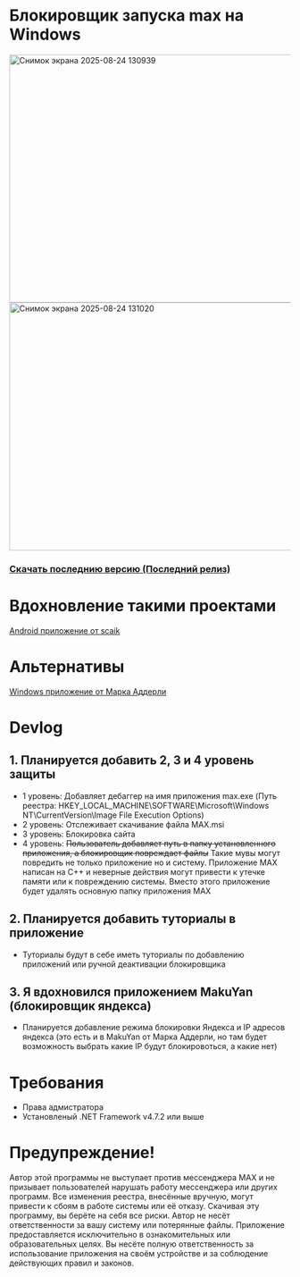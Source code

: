 # Блокировщик запуска max на Windows
<p>
  <img width="868" height="444" alt="Снимок экрана 2025-08-24 130939" src="https://github.com/user-attachments/assets/76f6fc8e-a698-4d0f-8ecb-4b9c86625e58" />
  <img width="868" height="444" alt="Снимок экрана 2025-08-24 131020" src="https://github.com/user-attachments/assets/a5bd9ed6-edeb-4e85-abca-cebc238369c6" />
</p>

### [Скачать последнию версию (Последний релиз)](https://github.com/kroshidanielstudio/skaM-max-blocker-windows/releases/latest)

# Вдохновление такими проектами

[Android приложение от scaik](https://github.com/scaik/scam-max-disabler)

# Альтернативы

[Windows приложение от Марка Аддерли](https://adderly.top/makuyan)

# Devlog
## 1. Планируется добавить 2, 3 и 4 уровень защиты
- 1 уровень: Добавляет дебаггер на имя приложения max.exe (Путь реестра: HKEY_LOCAL_MACHINE\SOFTWARE\Microsoft\Windows NT\CurrentVersion\Image File Execution Options)
- 2 уровень: Отслеживает скачивание файла MAX.msi
- 3 уровень: Блокировка сайта
- 4 уровень: ~~Пользователь добавляет путь в папку установленного приложения, а блокировщик повреждает файлы~~ Такие мувы могут повредить не только приложение но и систему. Приложение MAX написан на C++ и неверные действия могут привести к утечке памяти или к повреждению системы. Вместо этого приложение будет удалять основную папку приложения MAX
## 2. Планируется добавить туториалы в приложение
- Туториалы будут в себе иметь туториалы по добавлению приложений или ручной деактивации блокировщика
## 3. Я вдохновился приложением MakuYan (блокировщик яндекса)
- Планируется добавление режима блокировки Яндекса и IP адресов яндекса (это есть и в MakuYan от Марка Аддерли, но там будет возможность выбрать какие IP будут блокировоться, а какие нет)
# Требования
- Права адмистратора
- Установленый .NET Framework v4.7.2 или выше
# Предупреждение!
Автор этой программы не выступает против мессенджера MAX и не призывает пользователей нарушать работу мессенджера или других программ. Все изменения реестра, внесённые вручную, могут привести к сбоям в работе системы или её отказу. Скачивая эту программу, вы берёте на себя все риски. Автор не несёт ответственности за вашу систему или потерянные файлы. Приложение предоставляется исключительно в ознакомительных или образовательных целях. Вы несёте полную ответственность за использование приложения на своём устройстве и за соблюдение действующих правил и законов.
